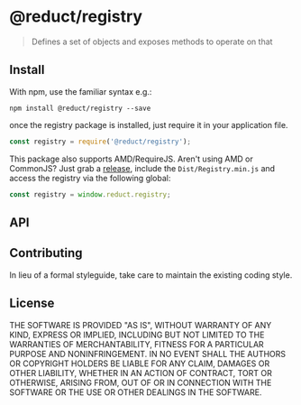 # @reduct/registry

> Defines a set of objects and exposes methods to operate on that


## Install
With npm, use the familiar syntax e.g.:
```shell
npm install @reduct/registry --save
```

once the registry package is installed, just require it in your application file.
```js
const registry = require('@reduct/registry');
```

This package also supports AMD/RequireJS. Aren't using AMD or CommonJS? Just grab a [release](https://github.com/reduct/registry/releases), include the `Dist/Registry.min.js` and access the registry via the following global:
```js
const registry = window.reduct.registry;
```


## API



## Contributing
In lieu of a formal styleguide, take care to maintain the existing coding style.


## License
THE SOFTWARE IS PROVIDED "AS IS", WITHOUT WARRANTY OF ANY KIND, EXPRESS OR
IMPLIED, INCLUDING BUT NOT LIMITED TO THE WARRANTIES OF MERCHANTABILITY,
FITNESS FOR A PARTICULAR PURPOSE AND NONINFRINGEMENT. IN NO EVENT SHALL THE
AUTHORS OR COPYRIGHT HOLDERS BE LIABLE FOR ANY CLAIM, DAMAGES OR OTHER
LIABILITY, WHETHER IN AN ACTION OF CONTRACT, TORT OR OTHERWISE, ARISING FROM,
OUT OF OR IN CONNECTION WITH THE SOFTWARE OR THE USE OR OTHER DEALINGS IN
THE SOFTWARE.